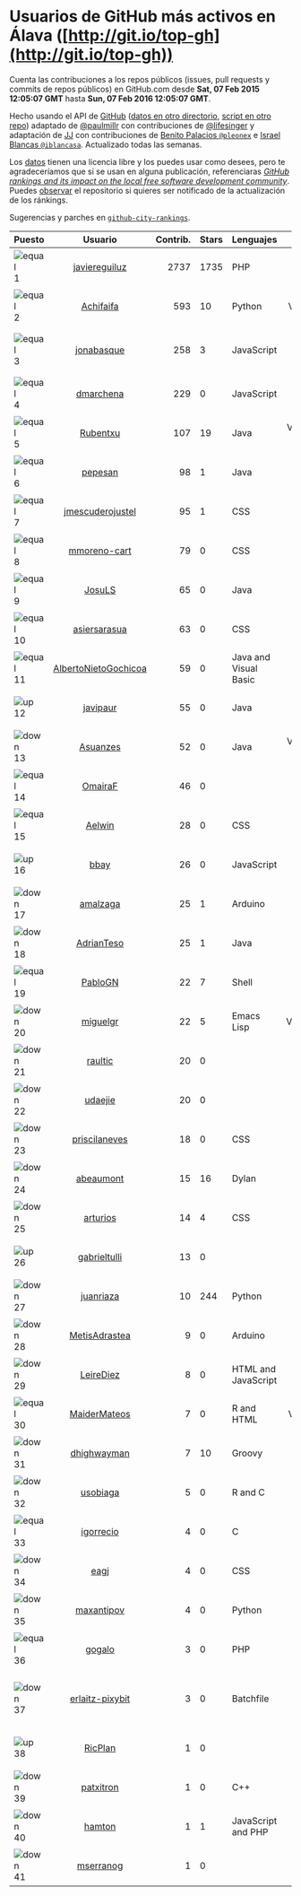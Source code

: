 
# Usuarios de GitHub más activos en Álava ([http://git.io/top-gh](http://git.io/top-gh))



  Cuenta las contribuciones a los repos públicos (issues, pull requests y commits de repos públicos) en GitHub.com desde  **Sat, 07 Feb 2015 12:05:07 GMT** hasta **Sun, 07 Feb 2016 12:05:07 GMT**.

  Hecho usando el API de [GitHub](http://github.com) ([datos en otro directorio](https://github.com/JJ/top-github-users-data/tree/master/data), [script en otro repo](https://github.com/JJ/github-city-rankings/blob/master/get-city.coffee)) adaptado de [@paulmillr](https://github.com/paulmillr) con contribuciones de [@lifesinger](https://github.com/lifesinger) y adaptación de [JJ](http://jj.github.io) con contribuciones de [Benito Palacios `@pleonex`](http://github.com/pleonex) e [Israel Blancas `@iblancasa`](https://github.com/iblancasa). Actualizado todas las semanas.

  Los [datos](https://github.com/JJ/top-github-users-data/tree/master/data) tienen una licencia libre y los puedes usar como desees, pero te agradeceríamos que si se usan en alguna publicación, referenciaras [*GitHub rankings and its impact on the local free software development community*](https://thewinnower.com/papers/github-rankings-and-its-impact-on-the-local-free-software-development-community). Puedes [observar](https://github.com/JJ/top-github-users-data/subscription) el repositorio si quieres ser notificado de la actualización de los ránkings.

  Sugerencias y parches en [`github-city-rankings`](http://github.com/JJ/github-city-rankings).


| Puesto   |  Usuario  |Contrib.| Stars | Lenguajes   |      Lugar      |  Avatar  |
|----------|:---------:|-------:|-------|-------------|:---------------:|----------|
|![equal](https://raw.githubusercontent.com/JJ/github-city-rankings/master/img/equal.gif) 1 | [javiereguiluz](https://github.com/javiereguiluz) | 2737 | 1735 | PHP | Vitoria-Gasteiz (Spain) | <img src='https://avatars0.githubusercontent.com/u/73419?v=3&s=64' width="64" title='Javier Eguiluz'> |
|![equal](https://raw.githubusercontent.com/JJ/github-city-rankings/master/img/equal.gif) 2 | [Achifaifa](https://github.com/Achifaifa) | 593 | 10 | Python | Vitoria, Spain | <img src='https://avatars1.githubusercontent.com/u/5968349?v=3&s=64' width="64" title='Yuri Numerov'> |
|![equal](https://raw.githubusercontent.com/JJ/github-city-rankings/master/img/equal.gif) 3 | [jonabasque](https://github.com/jonabasque) | 258 | 3 | JavaScript | Vitoria-Gasteiz (Basque Country) | <img src='https://avatars3.githubusercontent.com/u/1707606?v=3&s=64' width="64" title='Jona'> |
|![equal](https://raw.githubusercontent.com/JJ/github-city-rankings/master/img/equal.gif) 4 | [dmarchena](https://github.com/dmarchena) | 229 | 0 | JavaScript | Vitoria-Gasteiz, Spain | <img src='https://avatars0.githubusercontent.com/u/3629385?v=3&s=64' width="64" title='David Marchena'> |
|![equal](https://raw.githubusercontent.com/JJ/github-city-rankings/master/img/equal.gif) 5 | [Rubentxu](https://github.com/Rubentxu) | 107 | 19 | Java | Vitoria (Alava, Spain) | <img src='https://avatars0.githubusercontent.com/u/604924?v=3&s=64' width="64" title='Ruben Dario'> |
|![equal](https://raw.githubusercontent.com/JJ/github-city-rankings/master/img/equal.gif) 6 | [pepesan](https://github.com/pepesan) | 98 | 1 | Java | Vitoria-Gazteiz | <img src='https://avatars2.githubusercontent.com/u/917451?v=3&s=64' width="64" title='David Vaquero'> |
|![equal](https://raw.githubusercontent.com/JJ/github-city-rankings/master/img/equal.gif) 7 | [jmescuderojustel](https://github.com/jmescuderojustel) | 95 | 1 | CSS | Vitoria-Gasteiz | <img src='https://avatars3.githubusercontent.com/u/4746474?v=3&s=64' width="64" title='Jesús María Escudero'> |
|![equal](https://raw.githubusercontent.com/JJ/github-city-rankings/master/img/equal.gif) 8 | [mmoreno-cart](https://github.com/mmoreno-cart) | 79 | 0 | CSS | Lausanne / Vitoria-Gasteiz | <img src='https://avatars3.githubusercontent.com/u/6586794?v=3&s=64' width="64" title='Miguel Moreno'> |
|![equal](https://raw.githubusercontent.com/JJ/github-city-rankings/master/img/equal.gif) 9 | [JosuLS](https://github.com/JosuLS) | 65 | 0 | Java | Vitoria-Gasteiz | <img src='https://avatars2.githubusercontent.com/u/11742363?v=3&s=64' width="64" title='Josu Labrador'> |
|![equal](https://raw.githubusercontent.com/JJ/github-city-rankings/master/img/equal.gif) 10 | [asiersarasua](https://github.com/asiersarasua) | 63 | 0 | CSS | Gasteiz | <img src='https://avatars1.githubusercontent.com/u/3200264?v=3&s=64' width="64" title='Asier Sarasua Garmendia'> |
|![equal](https://raw.githubusercontent.com/JJ/github-city-rankings/master/img/equal.gif) 11 | [AlbertoNietoGochicoa](https://github.com/AlbertoNietoGochicoa) | 59 | 0 | Java and Visual Basic | Vitoria | <img src='https://avatars0.githubusercontent.com/u/11685378?v=3&s=64' width="64" title='Luptupulus'> |
|![up](https://raw.githubusercontent.com/JJ/github-city-rankings/master/img/up.gif) 12 | [javipaur](https://github.com/javipaur) | 55 | 0 | Java | Vitoria-Gasteiz | <img src='https://avatars1.githubusercontent.com/u/3490928?v=3&s=64' width="64" title='Javier Palacio'> |
|![down](https://raw.githubusercontent.com/JJ/github-city-rankings/master/img/down.gif) 13 | [Asuanzes](https://github.com/Asuanzes) | 52 | 0 | Java | Vitoria (Álava, Spain) | <img src='https://avatars0.githubusercontent.com/u/4410315?v=3&s=64' width="64" title='Alejandro Suances'> |
|![equal](https://raw.githubusercontent.com/JJ/github-city-rankings/master/img/equal.gif) 14 | [OmairaF](https://github.com/OmairaF) | 46 | 0 |  | Vitoria-Gasteiz | <img src='https://avatars2.githubusercontent.com/u/10741516?v=3&s=64' width="64" title='Omaira'> |
|![equal](https://raw.githubusercontent.com/JJ/github-city-rankings/master/img/equal.gif) 15 | [Aelwin](https://github.com/Aelwin) | 28 | 0 | CSS | Vitoria | <img src='https://avatars2.githubusercontent.com/u/13105197?v=3&s=64' width="64" title='Juan López'> |
|![up](https://raw.githubusercontent.com/JJ/github-city-rankings/master/img/up.gif) 16 | [bbay](https://github.com/bbay) | 26 | 0 | JavaScript | Vitoria-Gasteiz | <img src='https://avatars3.githubusercontent.com/u/4747724?v=3&s=64' width="64" title='Bruno'> |
|![down](https://raw.githubusercontent.com/JJ/github-city-rankings/master/img/down.gif) 17 | [amalzaga](https://github.com/amalzaga) | 25 | 1 | Arduino | Vitoria-Gasteiz (Spain) | <img src='https://avatars0.githubusercontent.com/u/14360188?v=3&s=64' width="64" title='Amador Alzaga Palacios'> |
|![down](https://raw.githubusercontent.com/JJ/github-city-rankings/master/img/down.gif) 18 | [AdrianTeso](https://github.com/AdrianTeso) | 25 | 1 | Java | Vitoria-Gasteiz | <img src='https://avatars0.githubusercontent.com/u/13005449?v=3&s=64' width="64" title='Adrián Teso'> |
|![equal](https://raw.githubusercontent.com/JJ/github-city-rankings/master/img/equal.gif) 19 | [PabloGN](https://github.com/PabloGN) | 22 | 7 | Shell | Vitoria-Gasteiz | <img src='https://avatars3.githubusercontent.com/u/6580044?v=3&s=64' width="64" title='Pablo González-Nalda'> |
|![down](https://raw.githubusercontent.com/JJ/github-city-rankings/master/img/down.gif) 20 | [miguelgr](https://github.com/miguelgr) | 22 | 5 | Emacs Lisp | Vitoria/Madrid | <img src='https://avatars3.githubusercontent.com/u/1484589?v=3&s=64' width="64" title='Miguel García'> |
|![down](https://raw.githubusercontent.com/JJ/github-city-rankings/master/img/down.gif) 21 | [raultic](https://github.com/raultic) | 20 | 0 |  | Vitoria-Gasteiz | <img src='https://avatars1.githubusercontent.com/u/9990426?v=3&s=64' width="64" title='Raúl Pérez'> |
|![down](https://raw.githubusercontent.com/JJ/github-city-rankings/master/img/down.gif) 22 | [udaejie](https://github.com/udaejie) | 20 | 0 |  | Vitoria-Gasteiz, Spain | <img src='https://avatars1.githubusercontent.com/u/11573747?v=3&s=64' width="64" title='UDA'> |
|![down](https://raw.githubusercontent.com/JJ/github-city-rankings/master/img/down.gif) 23 | [priscilaneves](https://github.com/priscilaneves) | 18 | 0 | CSS | Vitoria | <img src='https://avatars3.githubusercontent.com/u/7153399?v=3&s=64' width="64" title='Priscila Neves'> |
|![down](https://raw.githubusercontent.com/JJ/github-city-rankings/master/img/down.gif) 24 | [abeaumont](https://github.com/abeaumont) | 15 | 16 | Dylan | Gasteiz, Basque Country | <img src='https://avatars3.githubusercontent.com/u/80059?v=3&s=64' width="64" title='Alfredo Beaumont'> |
|![down](https://raw.githubusercontent.com/JJ/github-city-rankings/master/img/down.gif) 25 | [arturios](https://github.com/arturios) | 14 | 4 | CSS | Vitoria-Gasteiz | <img src='https://avatars3.githubusercontent.com/u/1016176?v=3&s=64' width="64" title='Arturo Ríos'> |
|![up](https://raw.githubusercontent.com/JJ/github-city-rankings/master/img/up.gif) 26 | [gabrieltulli](https://github.com/gabrieltulli) | 13 | 0 |  | Vitoria | <img src='https://avatars3.githubusercontent.com/u/1847957?v=3&s=64' width="64" title='Gabriel Tulli'> |
|![down](https://raw.githubusercontent.com/JJ/github-city-rankings/master/img/down.gif) 27 | [juanriaza](https://github.com/juanriaza) | 10 | 244 | Python | Vitoria-Gasteiz | <img src='https://avatars2.githubusercontent.com/u/554079?v=3&s=64' width="64" title='Juan Riaza'> |
|![down](https://raw.githubusercontent.com/JJ/github-city-rankings/master/img/down.gif) 28 | [MetisAdrastea](https://github.com/MetisAdrastea) | 9 | 0 | Arduino | Vitoria-Gasteiz, Spain | <img src='https://avatars2.githubusercontent.com/u/12567730?v=3&s=64' width="64" title=''> |
|![down](https://raw.githubusercontent.com/JJ/github-city-rankings/master/img/down.gif) 29 | [LeireDiez](https://github.com/LeireDiez) | 8 | 0 | HTML and JavaScript | Vitoria | <img src='https://avatars3.githubusercontent.com/u/15833010?v=3&s=64' width="64" title=''> |
|![equal](https://raw.githubusercontent.com/JJ/github-city-rankings/master/img/equal.gif) 30 | [MaiderMateos](https://github.com/MaiderMateos) | 7 | 0 | R and HTML | Vitoria, Spain | <img src='https://avatars1.githubusercontent.com/u/10981227?v=3&s=64' width="64" title='Maider Mateos'> |
|![down](https://raw.githubusercontent.com/JJ/github-city-rankings/master/img/down.gif) 31 | [dhighwayman](https://github.com/dhighwayman) | 7 | 10 | Groovy | Vitoria-gasteiz | <img src='https://avatars2.githubusercontent.com/u/72442?v=3&s=64' width="64" title='David Santamaria'> |
|![down](https://raw.githubusercontent.com/JJ/github-city-rankings/master/img/down.gif) 32 | [usobiaga](https://github.com/usobiaga) | 5 | 0 | R and C | Vitoria-Gasteiz | <img src='https://avatars1.githubusercontent.com/u/14859628?v=3&s=64' width="64" title='Iker'> |
|![equal](https://raw.githubusercontent.com/JJ/github-city-rankings/master/img/equal.gif) 33 | [igorrecio](https://github.com/igorrecio) | 4 | 0 | C | Vitoria-Gasteiz | <img src='https://avatars0.githubusercontent.com/u/5596152?v=3&s=64' width="64" title='Igor Recio'> |
|![down](https://raw.githubusercontent.com/JJ/github-city-rankings/master/img/down.gif) 34 | [eagj](https://github.com/eagj) | 4 | 0 | CSS | Vitoria-Gasteiz | <img src='https://avatars0.githubusercontent.com/u/6786414?v=3&s=64' width="64" title='Enrique Alejandro García Jiménez'> |
|![down](https://raw.githubusercontent.com/JJ/github-city-rankings/master/img/down.gif) 35 | [maxantipov](https://github.com/maxantipov) | 4 | 0 | Python | Vitoria (Spain) | <img src='https://avatars0.githubusercontent.com/u/3696461?v=3&s=64' width="64" title='Maxim Antipov'> |
|![equal](https://raw.githubusercontent.com/JJ/github-city-rankings/master/img/equal.gif) 36 | [gogalo](https://github.com/gogalo) | 3 | 0 | PHP | Vitoria-Gasteiz | <img src='https://avatars0.githubusercontent.com/u/1165607?v=3&s=64' width="64" title='Gorka García'> |
|![down](https://raw.githubusercontent.com/JJ/github-city-rankings/master/img/down.gif) 37 | [erlaitz-pixybit](https://github.com/erlaitz-pixybit) | 3 | 0 | Batchfile | Vitoria-Gasteiz, Basque Country, Spain | <img src='https://avatars1.githubusercontent.com/u/10653582?v=3&s=64' width="64" title='Erlaitz del Rio'> |
|![up](https://raw.githubusercontent.com/JJ/github-city-rankings/master/img/up.gif) 38 | [RicPlan](https://github.com/RicPlan) | 1 | 0 |  | Vitoria-Gasteiz | <img src='https://avatars3.githubusercontent.com/u/3811255?v=3&s=64' width="64" title='Richard'> |
|![down](https://raw.githubusercontent.com/JJ/github-city-rankings/master/img/down.gif) 39 | [patxitron](https://github.com/patxitron) | 1 | 0 | C++ | Vitoria-Gasteiz | <img src='https://avatars2.githubusercontent.com/u/6142948?v=3&s=64' width="64" title='Francisco José Lazur'> |
|![down](https://raw.githubusercontent.com/JJ/github-city-rankings/master/img/down.gif) 40 | [hamton](https://github.com/hamton) | 1 | 1 | JavaScript and PHP | Vitoria | <img src='https://avatars3.githubusercontent.com/u/604935?v=3&s=64' width="64" title='Antonio Blanco'> |
|![down](https://raw.githubusercontent.com/JJ/github-city-rankings/master/img/down.gif) 41 | [mserranog](https://github.com/mserranog) | 1 | 0 |  | Vitoria-Gasteiz | <img src='https://avatars1.githubusercontent.com/u/1651085?v=3&s=64' width="64" title='mserrano'> |
